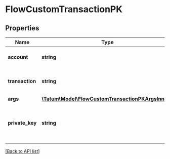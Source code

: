 # FlowCustomTransactionPK

## Properties

Name | Type | Description | Notes
------------ | ------------- | ------------- | -------------
**account** | **string** | Blockchain account to send from |
**transaction** | **string** | Transaction string to send to the chain. |
**args** | [**\Tatum\Model\FlowCustomTransactionPKArgsInner[]**](FlowCustomTransactionPKArgsInner.md) |  |
**private_key** | **string** | Secret for account. Secret, or signature Id must be present. |

[[Back to API list]](../../README.md#api-endpoints)
